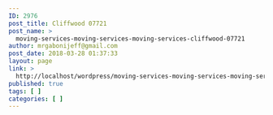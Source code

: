 ```yaml
---
ID: 2976
post_title: Cliffwood 07721
post_name: >
  moving-services-moving-services-moving-services-cliffwood-07721
author: mrgabonijeff@gmail.com
post_date: 2018-03-28 01:37:33
layout: page
link: >
  http://localhost/wordpress/moving-services-moving-services-moving-services-cliffwood-07721/
published: true
tags: [ ]
categories: [ ]
---
```

